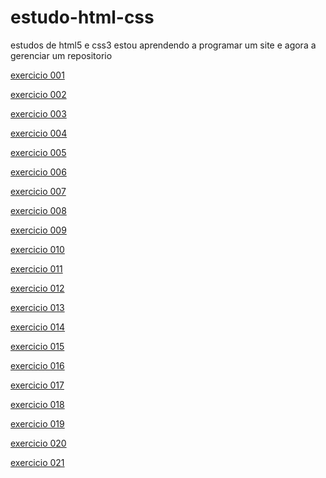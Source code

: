 # estudo-html-css
estudos de html5 e css3 
 estou aprendendo a programar um site e agora a gerenciar um repositorio



 <p><a href="https://samuellopes-216.github.io/estudo-html-css/exercicios/ex001/index.html">exercicio 001</a></p>

 <p><a href="https://samuellopes-216.github.io/estudo-html-css/exercicios/ex002/index.html">exercicio 002</a></p>

 <p><a href="https://samuellopes-216.github.io/estudo-html-css/exercicios/ex003/index.html">exercicio 003</a></p>

 <p><a href="https://samuellopes-216.github.io/estudo-html-css/exercicios/ex004/index.html">exercicio 004</a></p>

 <p><a href="https://samuellopes-216.github.io/estudo-html-css/exercicios/ex005/index.html">exercicio 005</a></p>

 <p><a href="https://samuellopes-216.github.io/estudo-html-css/exercicios/ex006/index.html">exercicio 006</a></p>

 <p><a href="https://samuellopes-216.github.io/estudo-html-css/exercicios/ex007/index.html">exercicio 007</a></p>

 <p><a href="https://samuellopes-216.github.io/estudo-html-css/exercicios/ex008/index.html">exercicio 008</a></p>

 <p><a href="https://samuellopes-216.github.io/estudo-html-css/exercicios/ex009/index.html">exercicio 009</a></p>

 <p><a href="https://samuellopes-216.github.io/estudo-html-css/exercicios/ex010/index.html">exercicio 010</a></p>

 <p><a href="https://samuellopes-216.github.io/estudo-html-css/exercicios/ex011/index.html">exercicio 011</a></p>

 <p><a href="https://samuellopes-216.github.io/estudo-html-css/exercicios/ex012/index.html">exercicio 012</a></p>

 <p><a href="https://samuellopes-216.github.io/estudo-html-css/exercicios/ex013/index.html">exercicio 013</a></p>

 <p><a href="https://samuellopes-216.github.io/estudo-html-css/exercicios/ex014/index.html">exercicio 014</a></p>

 <p><a href="https://samuellopes-216.github.io/estudo-html-css/exercicios/ex015/index.html">exercicio 015</a></p>

 <p><a href="https://samuellopes-216.github.io/estudo-html-css/exercicios/ex016/index.html">exercicio 016</a></p>

 <p><a href="https://samuellopes-216.github.io/estudo-html-css/exercicios/ex017/index.html">exercicio 017</a></p>

 <p><a href="https://samuellopes-216.github.io/estudo-html-css/exercicios/ex018/index.html">exercicio 018</a></p>

 <p><a href="https://samuellopes-216.github.io/estudo-html-css/exercicios/ex019/index.html">exercicio 019</a></p>

 <p><a href="https://samuellopes-216.github.io/estudo-html-css/exercicios/ex020/index.html">exercicio 020</a></p>

 <p><a href="https://samuellopes-216.github.io/estudo-html-css/exercicios/ex021/index.html">exercicio 021</a></p>
